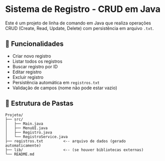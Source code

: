 # Sistema de Registro - CRUD em Java

Este é um projeto de linha de comando em Java que realiza operações CRUD (Create, Read, Update, Delete) com persistência em arquivo `.txt`.

## 🚀 Funcionalidades

- Criar novo registro
- Listar todos os registros
- Buscar registro por ID
- Editar registro
- Excluir registro
- Persistência automática em `registros.txt`
- Validação de campos (nome não pode estar vazio)

## 📁 Estrutura de Pastas

```plaintext
Projeto/
├── src/
│   ├── Main.java
│   ├── MenuUI.java
│   ├── Registro.java
│   └── RegistroService.java
├── registros.txt         <-- arquivo de dados (gerado automaticamente)
├── lib/                  <-- (se houver bibliotecas externas)
└── README.md
